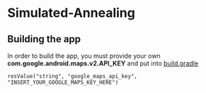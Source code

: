 # Simulated-Annealing

## Building the app

In order to build the app, you must provide your own **com.google.android.maps.v2.API_KEY** and put into [build.gradle](https://github.com/GianfrancoMS/Simulated-Annealing/blob/master/app/build.gradle)


```
resValue("string", "google_maps_api_key", "INSERT_YOUR_GOOGLE_MAPS_KEY_HERE")
```
